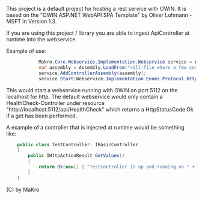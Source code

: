 ﻿This project is a default project for hosting a rest service with OWIN. It is based on the "OWIN ASP.NET WebAPI SPA Template" by Oliver Lohmann - MSFT in Version 1.3.

If you are using this project / library you are able to ingest ApiController at runtime into the webservice.

Example of use:

```csharp
			Makro.Core.Webservice.Implementation.Webservice service = new Webservice.Implementation.Webservice();
            var assembly = Assembly.LoadFrom("<dll-file where a few controllers are implemented with the basic-class 'IBasicController'>");
            service.AddControllerAssembly(assembly);
            service.Start(Webservice.Implementation.Enums.Protocol.http,"localhost",5112);
```
This would start a webservice running with OWIN on port 5112 on the localhost for http. The default webservice would only contain a HealthCheck-Controller under resource "http://localhost:5112/api/HealthCheck" which returns a HttpStatusCode.Ok if a get has been performed.
			
A example of a controller that is injected at runtime would be something like: 

```csharp
	public class TestController: IBasicController
	{
		public IHttpActionResult GetValues()
		{
			return Ok(new[] { "Testcontroller is up and running on " + Environment.MachineName });
		}
	}
```

(C) by MaKro